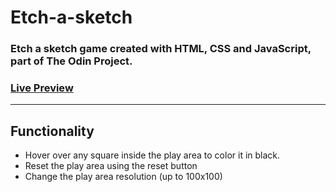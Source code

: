# Etch-a-sketch
### Etch a sketch game created with HTML, CSS and JavaScript, part of The Odin Project. 
### [Live Preview](https://chitudorin.github.io/odin-etch-a-sketch/)

---
## Functionality
- Hover over any square inside the play area to color it in black.
- Reset the play area using the reset button
- Change the play area resolution (up to 100x100)

